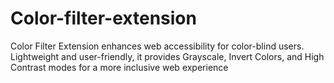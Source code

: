 # Color-filter-extension
Color Filter Extension enhances web accessibility for color-blind users. Lightweight and user-friendly, it provides Grayscale, Invert Colors, and High Contrast modes for a more inclusive web experience
